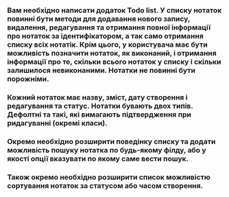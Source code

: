 ### Вам необхідно написати додаток Todo list. У списку нотаток повинні бути методи для додавання нового запису, видалення, редагування та отримання повної інформації про нотаток за ідентифікатором, а так само отримання списку всіх нотатік. Крім цього, у користувача має бути можливість позначити нотаток, як виконаний, і отримання інформації про те, скільки всього нотаток у списку і скільки залишилося невиконаними. Нотатки не повинні бути порожніми.
### Кожний нотаток має назву, зміст, дату створення і редагування та статус. Нотатки бувають двох типів. Дефолтні та такі, які вимагають підтвердження при ридагуванні (окремі класи).
### Окремо необхідно розширити поведінку списку та додати можливість пошуку нотатка по будь-якому філду, або у якості опції вказувати по якому саме вести пошук.
### Також окремо необхідно розширити список можливістю сортування нотаток за статусом або часом створення.
